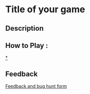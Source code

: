 # Title of your game

## Description

## How to Play :
[*](my_game.exe)
## Feedback
[Feedback and bug hunt form](https://docs.google.com/forms/d/e/1FAIpQLSe61TF3JiQQYMRbatd0d5ncgBRFdwYce7CiJDYCwWniqITzxQ/viewform?usp=sf_link)
